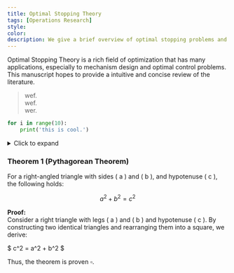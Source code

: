```yaml
---
title: Optimal Stopping Theory
tags: [Operations Research]
style: 
color: 
description: We give a brief overview of optimal stopping problems and it's relevance to market design.
---
```




Optimal Stopping Theory is a rich field of optimization that has many applications, especially to mechanism design and optimal control problems. This manuscript hopes to provide a intuitive and concise review of the literature.

> wef.  
> wef.  
> wer.  

```python
for i in range(10):
    print('this is cool.')
```


<details>
  <summary>Click to expand</summary>
  This is the hidden content that appears when you click the summary.
</details>


### Theorem 1 (Pythagorean Theorem)
For a right-angled triangle with sides \( a \) and \( b \), and hypotenuse \( c \), the following holds:

$$
a^2 + b^2 = c^2
$$

**Proof:**  
Consider a right triangle with legs \( a \) and \( b \) and hypotenuse \( c \). By constructing two identical triangles and rearranging them into a square, we derive:

$
c^2 = a^2 + b^2
$

Thus, the theorem is proven $\square$.